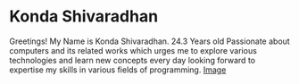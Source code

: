 # Konda Shivaradhan
Greetings! My Name is  Konda Shivaradhan. 24.3 Years old
Passionate about computers and its related works which urges me to explore various technologies and learn new concepts every day
looking forward to expertise my skills in various fields of programming.
[Image]()
